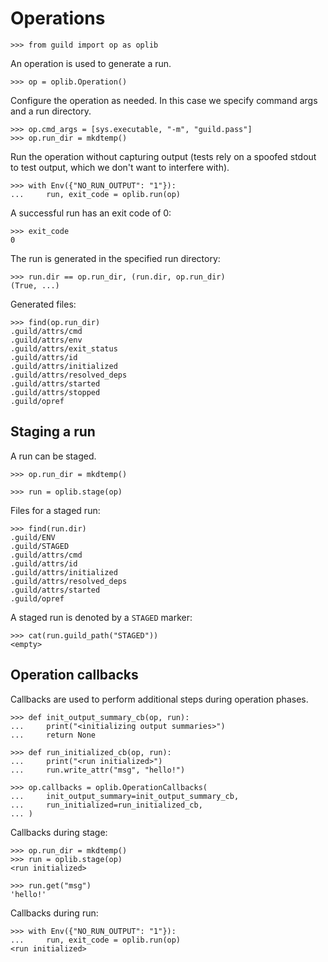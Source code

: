 # Operations

    >>> from guild import op as oplib

An operation is used to generate a run.

    >>> op = oplib.Operation()

Configure the operation as needed. In this case we specify command
args and a run directory.

    >>> op.cmd_args = [sys.executable, "-m", "guild.pass"]
    >>> op.run_dir = mkdtemp()

Run the operation without capturing output (tests rely on a spoofed
stdout to test output, which we don't want to interfere with).

    >>> with Env({"NO_RUN_OUTPUT": "1"}):
    ...     run, exit_code = oplib.run(op)

A successful run has an exit code of 0:

    >>> exit_code
    0

The run is generated in the specified run directory:

    >>> run.dir == op.run_dir, (run.dir, op.run_dir)
    (True, ...)

Generated files:

    >>> find(op.run_dir)
    .guild/attrs/cmd
    .guild/attrs/env
    .guild/attrs/exit_status
    .guild/attrs/id
    .guild/attrs/initialized
    .guild/attrs/resolved_deps
    .guild/attrs/started
    .guild/attrs/stopped
    .guild/opref

## Staging a run

A run can be staged.

    >>> op.run_dir = mkdtemp()

    >>> run = oplib.stage(op)

Files for a staged run:

    >>> find(run.dir)
    .guild/ENV
    .guild/STAGED
    .guild/attrs/cmd
    .guild/attrs/id
    .guild/attrs/initialized
    .guild/attrs/resolved_deps
    .guild/attrs/started
    .guild/opref

A staged run is denoted by a `STAGED` marker:

    >>> cat(run.guild_path("STAGED"))
    <empty>

## Operation callbacks

Callbacks are used to perform additional steps during operation
phases.

    >>> def init_output_summary_cb(op, run):
    ...     print("<initializing output summaries>")
    ...     return None

    >>> def run_initialized_cb(op, run):
    ...     print("<run initialized>")
    ...     run.write_attr("msg", "hello!")

    >>> op.callbacks = oplib.OperationCallbacks(
    ...     init_output_summary=init_output_summary_cb,
    ...     run_initialized=run_initialized_cb,
    ... )

Callbacks during stage:

    >>> op.run_dir = mkdtemp()
    >>> run = oplib.stage(op)
    <run initialized>

    >>> run.get("msg")
    'hello!'

Callbacks during run:

    >>> with Env({"NO_RUN_OUTPUT": "1"}):
    ...     run, exit_code = oplib.run(op)
    <run initialized>
